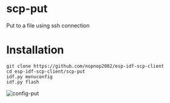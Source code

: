 # scp-put 
Put to a file using ssh connection

# Installation

```
git clone https://github.com/nopnop2002/esp-idf-scp-client
cd esp-idf-scp-client/scp-put
idf.py menuconfig
idf.py flash
```

![config-put](https://user-images.githubusercontent.com/6020549/166657389-99d07297-002e-4c27-9a89-480c49514ad9.jpg)

